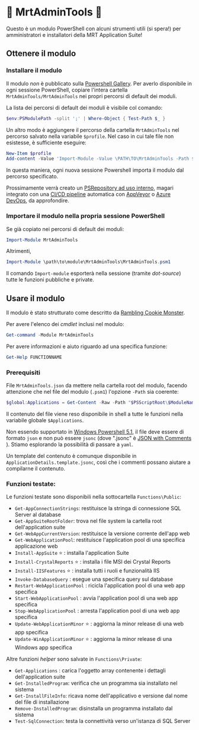 # :hammer: MrtAdminTools :wrench:
Questo è un modulo PowerShell con alcuni strumenti utili (si spera!) per amministratori e installatori della MRT Application Suite!

## Ottenere il modulo

### Installare il modulo
Il modulo _non_ è pubblicato sulla [Powershell Gallery](https://www.powershellgallery.com/). Per averlo disponibile in ogni sessione PowerShell, copiare l'intera cartella `MrtAdminTools/MrtAdminTools` nei propri percorsi di default dei moduli.

La lista dei percorsi di default dei moduli è visibile col comando:
```powershell
$env:PSModulePath -split ';' | Where-Object { Test-Path $_ }
``` 
Un altro modo è aggiungere il percorso della cartella `MrtAdminTools` nel percorso salvato nella variabile `$profile`.
Nel caso in cui tale file non esistesse, è sufficiente eseguire:
```powershell
New-Item $profile
Add-content -Value 'Import-Module -Value \PATH\TO\MrtAdminTools -Path $profile'
```
In questa maniera, ogni nuova sessione Powershell importa il modulo dal percorso specificato.

Prossimamente verrà creato un [PSRepository ad uso interno](https://powershellexplained.com/2017-05-30-Powershell-your-first-PSScript-repository/), magari integrato con una [CI/CD pipeline](http://ramblingcookiemonster.github.io/PSDeploy-Inception/) automatica con [AppVeyor](https://powershellexplained.com/2017-01-21-powershell-module-continious-delivery-pipeline/) o [Azure DevOps](https://powershellexplained.com/2018-09-20-Powershell-Building-Modules-with-the-Azure-DevOps-Pipeline/), da approfondire.

### Importare il modulo nella propria sessione PowerShell
Se già copiato nei percorsi di default dei moduli:
```powershell
Import-Module MrtAdminTools
```
Altrimenti,
```powershell
Import-Module \path\to\module\MrtAdminTools\MrtAdminTools.psm1
```
Il comando `Import-module` esporterà nella sessione (tramite _dot-source_) tutte le funzioni pubbliche e private.


## Usare il modulo
Il modulo è stato strutturato come descritto da [Rambling Cookie Monster](http://ramblingcookiemonster.github.io/Building-A-PowerShell-Module/).

Per avere l'elenco dei _cmdlet_ inclusi nel modulo:
```powershell
Get-command -Module MrtAdminTools
```
Per avere informazioni e aiuto riguardo ad una specifica funzione:
```powershell
Get-Help FUNCTIONNAME
```

### Prerequisiti
File `MrtAdminTools.json` da mettere nella cartella root del modulo, facendo attenzione che nel file del modulo (`.psm1`) l'opzione `-Path` sia coerente:
```powershell
$global:Applications = Get-Content -Raw -Path "$PSScriptRoot\$ModuleName.json" | ConvertFrom-Json
```
Il contenuto del file viene reso disponibile in shell a tutte le funzioni nella variabile globale `$Applications`. 

Non essendo supportato in [Windows Powershell 5.1](https://github.com/PowerShell/PowerShell/issues/7436), il file deve essere di formato `json` e non può essere `jsonc` (dove ".jsonc" è [JSON with Comments](https://code.visualstudio.com/docs/languages/json#_json-with-comments) ). Stiamo esplorando la possibilità di passare a `yaml`.

Un template del contenuto è comunque disponibile in `ApplicationDetails.template.jsonc`, così che i commenti possano aiutare a compilarne il contenuto.


### Funzioni testate:
Le funzioni testate sono disponibili nella sottocartella `Functions\Public`:
* `Get-AppConnectionStrings`: restituisce la stringa di connessione SQL Server al database
* `Get-AppSuiteRootFolder`: trova nel file system la cartella root dell'application suite
* `Get-WebAppCurrentVersion`: restituisce la versione corrente dell'app web
* `Get-WebApplicationPool`: restituisce l'application pool di una specifica applicazione web
* `Install-AppSuite` :star: : installa l'application Suite
* `Install-CrystalReports` :star: : installa i file MSI dei Crystal Reports
* `Install-IISFeatures` :star: : installa tutti i ruoli e funzionalità IIS
* `Invoke-DatabaseQuery` : esegue una specifica query sul database
* `Restart-WebApplicationPool` : ricicla l'application pool di una web app specifica
* `Start-WebApplicationPool` : avvia l'application pool di una web app specifica
* `Stop-WebApplicationPool` : arresta l'application pool di una web app specifica
* `Update-WebApplicationMinor` :star: : aggiorna la minor release di una web app specifica
* `Update-WinApplicationMinor` :star: : aggiorna la minor release di una Windows app specifica

Altre funzioni _helper_ sono salvate in `Functions\Private`:
* `Get-Applications` : carica l'oggetto array contenente i dettagli dell'application suite
* `Get-InstalledProgram`: verifica che un programma sia installato nel sistema
* `Get-InstallFileInfo`: ricava nome dell'applicativo e versione dal nome del file di installazione
* `Remove-InstalledProgram`: disinstalla un programma installato dal sistema
* `Test-SqlConnection`: testa la connettività verso un'istanza di SQL Server 
